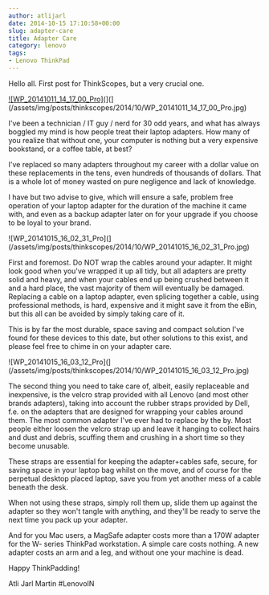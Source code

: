 ```yaml
---
author: atlijarl
date: 2014-10-15 17:10:58+00:00
slug: adapter-care
title: Adapter Care
category: lenovo
tags:
- Lenovo ThinkPad
---
```

Hello all. First post for ThinkScopes, but a very crucial one.

[![WP_20141011_14_17_00_Pro](](/assets/img/posts/thinkscopes/2014/10/WP_20141011_14_17_00_Pro.jpg)](](/assets/img/posts/thinkscopes/2014/10/WP_20141011_14_17_00_Pro.jpg)

I've been a technician / IT guy / nerd for 30 odd years, and what has always boggled my mind is how people treat their laptop adapters. How many of you realize that without one, your computer is nothing but a very expensive bookstand, or a coffee table, at best?

I've replaced so many adapters throughout my career with a dollar value on these replacements in the tens, even hundreds of thousands of dollars. That is a whole lot of money wasted on pure negligence and lack of knowledge.

I have but two advise to give, which will ensure a safe, problem free operation of your laptop adapter for the duration of the machine it came with, and even as a backup adapter later on for your upgrade if you choose to be loyal to your brand.

![WP_20141015_16_02_31_Pro](](/assets/img/posts/thinkscopes/2014/10/WP_20141015_16_02_31_Pro.jpg)

First and foremost. Do NOT wrap the cables around your adapter. It might look good when you've wrapped it up all tidy, but all adapters are pretty solid and heavy, and when your cables end up being crushed between it and a hard place, the vast majority of them will eventually be damaged. Replacing a cable on a laptop adapter, even splicing together a cable, using professional methods, is hard, expensive and it might save it from the eBin, but this all can be avoided by simply taking care of it.

This is by far the most durable, space saving and compact solution I've found for these devices to this date, but other solutions to this exist, and please feel free to chime in on your adapter care.

![WP_20141015_16_03_12_Pro](](/assets/img/posts/thinkscopes/2014/10/WP_20141015_16_03_12_Pro.jpg)

The second thing you need to take care of, albeit, easily replaceable and inexpensive, is the velcro strap provided with all Lenovo (and most other brands adapters), taking into account the rubber straps provided by Dell, f.e. on the adapters that are designed for wrapping your cables around them. The most common adapter I've ever had to replace by the by. Most people either loosen the velcro strap up and leave it hanging to collect hairs and dust and debris, scuffing them and crushing in a short time so they become unusable.

These straps are essential for keeping the adapter+cables safe, secure, for saving space in your laptop bag whilst on the move, and of course for the perpetual desktop placed laptop, save you from yet another mess of a cable beneath the desk.

When not using these straps, simply roll them up, slide them up against the adapter so they won't tangle with anything, and they'll be ready to serve the next time you pack up your adapter.

And for you Mac users, a MagSafe adapter costs more than a 170W adapter for the W- series ThinkPad workstation. A simple care costs nothing. A new adapter costs an arm and a leg, and without one your machine is dead.

Happy ThinkPadding!

Atli Jarl Martin #LenovoIN